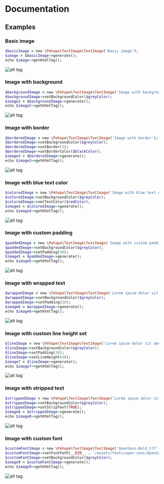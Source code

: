 Documentation
======

## Examples ##

### Basic image ###

```ruby
$basicImage = new \Pehape\TextImage\TextImage('Basic image');
$image = $basicImage->generate();
echo $image->getHtmlTag();
```

![alt tag](https://raw.githubusercontent.com/pehape/text-image/master/examples/assets/images/image1.png)

### Image with background ###

```ruby
$backgroundImage = new \Pehape\TextImage\TextImage('Image with background');
$backgroundImage->setBackgroundColor($greyColor);
$image2 = $backgroundImage->generate();
echo $image2->getHtmlTag();
```

![alt tag](https://raw.githubusercontent.com/pehape/text-image/master/examples/assets/images/image2.png)

### Image with border ###

```ruby
$borderedImage = new \Pehape\TextImage\TextImage('Image with border');
$borderedImage->setBackgroundColor($greyColor);
$borderedImage->setBorder(3);
$borderedImage->setBorderColor($blackColor);
$image3 = $borderedImage->generate();
echo $image3->getHtmlTag();
```

![alt tag](https://raw.githubusercontent.com/pehape/text-image/master/examples/assets/images/image3.png)

### Image with blue text color ###

```ruby
$coloredImage = new \Pehape\TextImage\TextImage('Image with blue text color');
$coloredImage->setBackgroundColor($greyColor);
$coloredImage->setTextColor($redColor);
$image4 = $coloredImage->generate();
echo $image4->getHtmlTag();
```

![alt tag](https://raw.githubusercontent.com/pehape/text-image/master/examples/assets/images/image4.png)

### Image with custom padding ###

```ruby
$paddedImage = new \Pehape\TextImage\TextImage('Image with custom padding');
$paddedImage->setBackgroundColor($greyColor);
$paddedImage->setPadding(30);
$image5 = $paddedImage->generate();
echo $image5->getHtmlTag();
```

![alt tag](https://raw.githubusercontent.com/pehape/text-image/master/examples/assets/images/image5.png)

### Image with wrapped text ###

```ruby
$wrappedImage = new \Pehape\TextImage\TextImage('Lorem ipsum dolor sit amet, consectetur adipiscing elit. Maecenas ac eros finibus, pretium erat non, fermentum leo. Curabitur hendrerit lobortis risus.');
$wrappedImage->setBackgroundColor($greyColor);
$wrappedImage->setPadding(30);
$image6 = $wrappedImage->generate();
echo $image6->getHtmlTag();
```

![alt tag](https://raw.githubusercontent.com/pehape/text-image/master/examples/assets/images/image6.png)

### Image with custom line height set ###

```ruby
$lineImage = new \Pehape\TextImage\TextImage('Lorem ipsum dolor sit amet, consectetur adipiscing elit. Maecenas ac eros finibus, pretium erat non, fermentum leo. Curabitur hendrerit lobortis risus.');
$lineImage->setBackgroundColor($greyColor);
$lineImage->setPadding(30);
$lineImage->setLineHeight(40);
$image7 = $lineImage->generate();
echo $image7->getHtmlTag();
```

![alt tag](https://raw.githubusercontent.com/pehape/text-image/master/examples/assets/images/image7.png)

### Image with stripped text ###

```ruby
$strippedImage = new \Pehape\TextImage\TextImage('Lorem ipsum dolor sit amet, consectetur adipiscing elit. Maecenas ac eros finibus, pretium erat non, fermentum leo. Curabitur hendrerit lobortis risus.');
$strippedImage->setBackgroundColor($greyColor);
$strippedImage->setStripText(TRUE);
$image8 = $strippedImage->generate();
echo $image8->getHtmlTag();
```

![alt tag](https://raw.githubusercontent.com/pehape/text-image/master/examples/assets/images/image8.png)

### Image with custom font ###

```ruby
$customFontImage = new \Pehape\TextImage\TextImage('OpenSans-Bold.ttf');
$customFontImage->setFontPath(__DIR__ . '/assets/fonts/open-sans/OpenSans-Bold.ttf');
$customFontImage->setBackgroundColor($greyColor);
$image9 = $customFontImage->generate();
echo $image9->getHtmlTag();
```

![alt tag](https://raw.githubusercontent.com/pehape/text-image/master/examples/assets/images/image9.png)
